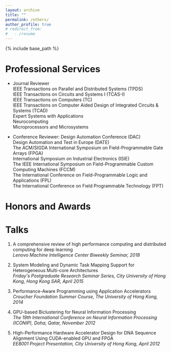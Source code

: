 ```yaml
---
layout: archive
title: ""
permalink: /others/
author_profile: true
# redirect_from:
#   - /resume
---
```


{% include base_path %}
  
Professional Services
======
* Journal Reviewer  
IEEE Transactions on Parallel and Distributed Systems (TPDS)  
IEEE Transactions on Circuits and Systems I (TCAS-I)  
IEEE Transactions on Computers (TC)  
IEEE Transactions on Computer Aided Design of Integrated Circuits & Systems (TCAD)  
Expert Systems with Applications  
Neurocomputing  
Microprocessors and Microsystems  

* Conference Reviewer:
Design Automation Conference (DAC)  
Design Automation and Test in Europe (DATE)  
The ACM/SIGDA International Symposium on Field-Programmable Gate Arrays (FPGA)  
International Symposium on Industrial Electronics (ISIE)  
The IEEE International Symposium on Field-Programmable Custom Computing Machines (FCCM)  
The International Conference on Field-Programmable Logic and Applications (FPL)  
The International Conference on Field Programmable Technology (FPT)  


Honors and Awards
======


Talks
======

1. A comprehensive review of high performance computing and distributed computing for deep learning  
*Lenovo Machine Intelligence Center Biweekly Seminar, 2018*

2. System Modeling and Dynamic Task Mapping Support for Heterogeneous Multi-core Architectures  
*Friday's Postgraduate Research Seminar Series, City University of Hong Kong, Hong Kong SAR, April 2015*

3. Performance-Aware Programming using Application Accelerators  
*Croucher Foundation Summer Course, The University of Hong Kong, 2014*

4. GPU-based Biclustering for Neural Information Processing  
*The 19th International Conference on Neural Information Processing (ICONIP), Doha, Qatar, November 2012*

5. High-Performance Hardware Accelerator Design for DNA Sequence Alignment Using CUDA-enabled GPU and FPGA  
*EE8001 Project Presentation, City University of Hong Kong, April 2012*
